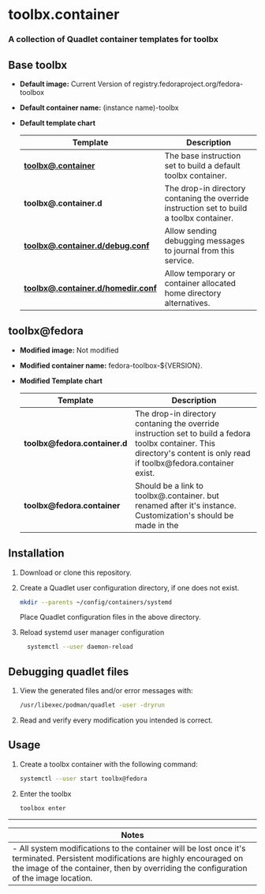 # toolbx.container
### A collection of Quadlet container templates for toolbx

## Base toolbx
- **Default image:** Current Version of registry.fedoraproject.org/fedora-toolbox
- **Default container name:** (instance name)-toolbx
- **Default template chart**

  |Template|Description|
  -|-
  **[toolbx<span>@</span>.container](toolbx@.container)** | The base instruction set to build a default toolbx container.
  **toolbx<span>@</span>.container.d** | The drop-in directory contaning the override instruction set to build a toolbx container. 
  **[toolbx<span>@</span>.container.d/debug.conf](toolbx@.container.d/debug.conf)** | Allow sending debugging messages to journal from this service.
  **[toolbx<span>@</span>.container.d/homedir.conf](toolbx@.container.d/homedir.conf)** | Allow temporary or container allocated home directory alternatives.

## toolbx@fedora
- **Modified image:** Not modified
- **Modified container name:** fedora-toolbox-\$\{VERSION\}.
- **Modified Template chart**

  |Template|Description|
  -|-
  **toolbx<span>@</span>fedora.container.d** | The drop-in directory contaning the override instruction set to build a fedora toolbx container. This directory's content is only read if toolbx<span>@</span>fedora.container exist.
  **toolbx<span>@</span>fedora.container** | Should be a link to toolbx<span>@</span>.container. but renamed after it's instance. Customization's should be made in the  

## Installation

1. Download or clone this repository.
  1. Create a Quadlet user configuration directory, if one does not exist.

      ```sh
      mkdir --parents ~/config/containers/systemd
      ```
      Place Quadlet configuration files in the above directory.
      
  2. Reload systemd user manager configuration

      ```sh
		systemctl --user daemon-reload
      ```
## Debugging quadlet files
1. View the generated files and/or error messages with:

	```sh
    /usr/libexec/podman/quadlet -user -dryrun
	```

2. Read and verify every modification you intended is correct.
      
## Usage
  1. Create a toolbx container with the following command:

      ```sh
      systemctl --user start toolbx@fedora
      ```
  2. Enter the toolbx
	  ```sh
	  toolbox enter
	  ```

---

|Notes|
-|
|- All system modifications to the container will be lost once it's terminated. Persistent modifications are highly encouraged on the image of the container, then by overriding the configuration of the image location.

